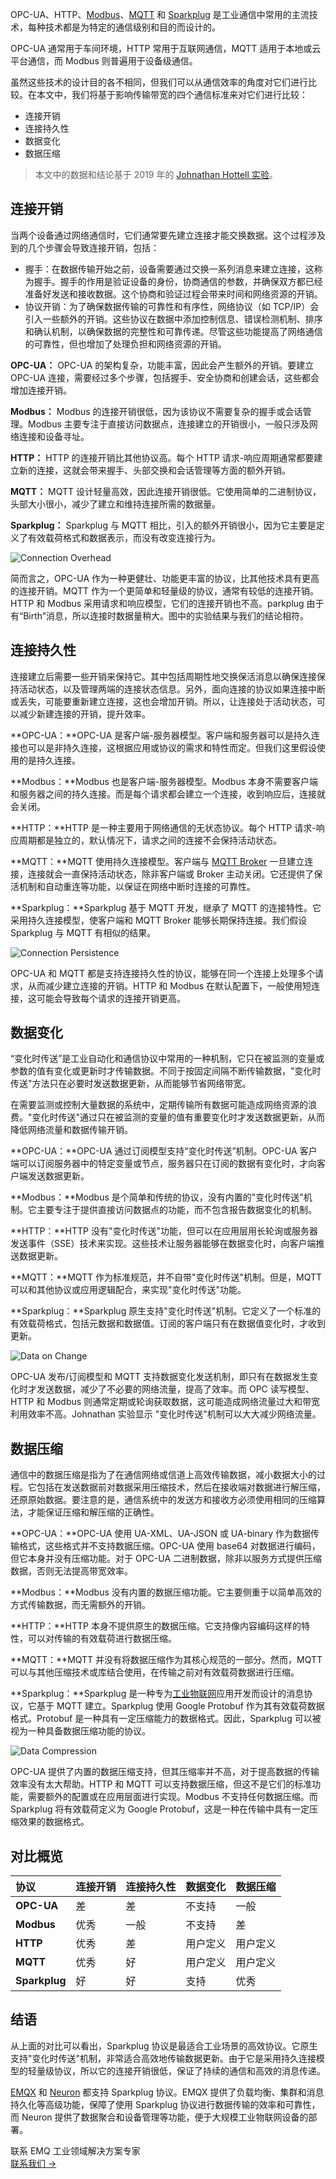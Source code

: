 OPC-UA、HTTP、[Modbus](https://www.emqx.com/zh/blog/modbus-protocol-the-grandfather-of-iot-communication)、[MQTT](https://www.emqx.com/zh/blog/the-easiest-guide-to-getting-started-with-mqtt) 和 [Sparkplug](https://www.emqx.com/en/blog/mqtt-sparkplug-bridging-it-and-ot-in-industry-4-0) 是工业通信中常用的主流技术，每种技术都是为特定的通信级别和目的而设计的。

OPC-UA 通常用于车间环境，HTTP 常用于互联网通信，MQTT 适用于本地或云平台通信，而 Modbus 则普遍用于设备级通信。

虽然这些技术的设计目的各不相同，但我们可以从通信效率的角度对它们进行比较。在本文中，我们将基于影响传输带宽的四个通信标准来对它们进行比较：

- 连接开销
- 连接持久性
- 数据变化
- 数据压缩

> 本文中的数据和结论基于 2019 年的 [Johnathan Hottell 实验](https://cirrus-link.com/efficient-iiot-communications-a-comparison-of-mqtt-opc-ua-http-and-modbus/)。

## 连接开销

当两个设备通过网络通信时，它们通常要先建立连接才能交换数据。这个过程涉及到的几个步骤会导致连接开销，包括：

- 握手：在数据传输开始之前，设备需要通过交换一系列消息来建立连接，这称为握手。握手的作用是验证设备的身份，协商通信的参数，并确保双方都已经准备好发送和接收数据。这个协商和验证过程会带来时间和网络资源的开销。
- 协议开销：为了确保数据传输的可靠性和有序性，网络协议（如 TCP/IP）会引入一些额外的开销。这些协议在数据中添加控制信息、错误检测机制、排序和确认机制，以确保数据的完整性和可靠传递。尽管这些功能提高了网络通信的可靠性，但也增加了处理负担和网络资源的开销。

**OPC-UA：** OPC-UA 的架构复杂，功能丰富，因此会产生额外的开销。要建立 OPC-UA 连接，需要经过多个步骤，包括握手、安全协商和创建会话，这些都会增加连接开销。

**Modbus：** Modbus 的连接开销很低，因为该协议不需要复杂的握手或会话管理。Modbus 主要专注于直接访问数据点，连接建立的开销很小，一般只涉及网络连接和设备寻址。

**HTTP：** HTTP 的连接开销比其他协议高。每个 HTTP 请求-响应周期通常都要建立新的连接，这就会带来握手、头部交换和会话管理等方面的额外开销。

**MQTT：** MQTT 设计轻量高效，因此连接开销很低。它使用简单的二进制协议，头部大小很小，减少了建立和维持连接所需的数据量。

**Sparkplug：** Sparkplug 与 MQTT 相比，引入的额外开销很小，因为它主要是定义了有效载荷格式和数据表示，而没有改变连接行为。

![Connection Overhead](https://assets.emqx.com/images/61836cfb2e768c29126b7b569a7010b4.png)

简而言之，OPC-UA 作为一种更健壮、功能更丰富的协议，比其他技术具有更高的连接开销。MQTT 作为一个更简单和轻量级的协议，通常有较低的连接开销。HTTP 和 Modbus 采用请求和响应模型，它们的连接开销也不高。parkplug 由于有“Birth”消息，所以连接时数据量稍大。图中的实验结果与我们的结论相符。

## 连接持久性

连接建立后需要一些开销来保持它。其中包括周期性地交换保活消息以确保连接保持活动状态，以及管理两端的连接状态信息。另外，面向连接的协议如果连接中断或丢失，可能要重新建立连接，这也会增加开销。所以，让连接处于活动状态，可以减少新建连接的开销，提升效率。

**OPC-UA：**OPC-UA 是客户端-服务器模型。客户端和服务器可以是持久连接也可以是非持久连接，这根据应用或协议的需求和特性而定。但我们这里假设使用的是持久连接。

**Modbus：**Modbus 也是客户端-服务器模型。Modbus 本身不需要客户端和服务器之间的持久连接。而是每个请求都会建立一个连接，收到响应后，连接就会关闭。

**HTTP：**HTTP 是一种主要用于网络通信的无状态协议。每个 HTTP 请求-响应周期都是独立的，默认情况下，请求之间的连接不会保持活动状态。

**MQTT：**MQTT 使用持久连接模型。客户端与 [MQTT Broker](https://www.emqx.com/zh/blog/the-ultimate-guide-to-mqtt-broker-comparison) 一旦建立连接，连接就会一直保持活动状态，除非客户端或 Broker 主动关闭。它还提供了保活机制和自动重连等功能，以保证在网络中断时连接的可靠性。

**Sparkplug：**Sparkplug 基于 MQTT 开发，继承了 MQTT 的连接特性。它采用持久连接模型，使客户端和 MQTT Broker 能够长期保持连接。我们假设 Sparkplug 与 MQTT 有相似的结果。

![Connection Persistence](https://assets.emqx.com/images/b88e36335eacb30f81e7e6f167be2389.png)

OPC-UA 和 MQTT 都是支持连接持久性的协议，能够在同一个连接上处理多个请求，从而减少建立连接的开销。HTTP 和 Modbus 在默认配置下，一般使用短连接，这可能会导致每个请求的连接开销更高。

## 数据变化

“变化时传送”是工业自动化和通信协议中常用的一种机制，它只在被监测的变量或参数的值有变化或更新时才传输数据。不同于按固定间隔不断传输数据，"变化时传送"方法只在必要时发送数据更新，从而能够节省网络带宽。

在需要监测或控制大量数据的系统中，定期传输所有数据可能造成网络资源的浪费。"变化时传送"通过只在被监测的变量的值有重要变化时才发送数据更新，从而降低网络流量和数据传输开销。

**OPC-UA：**OPC-UA 通过订阅模型支持“变化时传送”机制。OPC-UA 客户端可以订阅服务器中的特定变量或节点，服务器只在订阅的数据有变化时，才向客户端发送数据更新。

**Modbus：**Modbus 是个简单和传统的协议，没有内置的"变化时传送"机制。它主要专注于提供直接访问数据点的功能，而不包含报告数据变化的机制。

**HTTP：**HTTP 没有"变化时传送"功能，但可以在应用层用长轮询或服务器发送事件（SSE）技术来实现。这些技术让服务器能够在数据变化时，向客户端推送数据更新。

**MQTT：**MQTT 作为标准规范，并不自带"变化时传送"机制。但是，MQTT 可以和其他协议或应用逻辑配合，来实现"变化时传送"功能。

**Sparkplug：**Sparkplug 原生支持"变化时传送"机制。它定义了一个标准的有效载荷格式，包括元数据和数据值。订阅的客户端只有在数据值变化时，才收到更新。

![Data on Change](https://assets.emqx.com/images/0f8dc966b9714bcb2616caf3218f912b.png)

OPC-UA 发布/订阅模型和 MQTT 支持数据变化发送机制，即只有在数据发生变化时才发送数据，减少了不必要的网络流量，提高了效率。而 OPC 读写模型、HTTP 和 Modbus 则通常定期或轮询获取数据，这可能造成网络流量过大和带宽利用效率不高。Johnathan 实验显示 "变化时传送"机制可以大大减少网络流量。

## 数据压缩

通信中的数据压缩是指为了在通信网络或信道上高效传输数据，减小数据大小的过程。它包括在发送数据前对数据采用压缩技术，然后在接收端对数据进行解压缩，还原原始数据。要注意的是，通信系统中的发送方和接收方必须使用相同的压缩算法，才能保证压缩和解压缩的正确性。

**OPC-UA：**OPC-UA 使用 UA-XML、UA-JSON 或 UA-binary 作为数据传输格式，这些格式并不支持数据压缩。OPC-UA 使用 base64 对数据进行编码，但它本身并没有压缩功能。对于 OPC-UA 二进制数据，除非以服务方式提供压缩数据，否则无法提高带宽效率。

**Modbus：**Modbus 没有内置的数据压缩功能。它主要侧重于以简单高效的方式传输数据，而无需额外的开销。

**HTTP：**HTTP 本身不提供原生的数据压缩。它支持像内容编码这样的特性，可以对传输的有效载荷进行数据压缩。

**MQTT：**MQTT 并没有将数据压缩作为其核心规范的一部分。然而，MQTT 可以与其他压缩技术或库结合使用，在传输之前对有效载荷数据进行压缩。

**Sparkplug：**Sparkplug 是一种专为[工业物联网](https://www.emqx.com/zh/blog/iiot-explained-examples-technologies-benefits-and-challenges)应用开发而设计的消息协议，它基于 MQTT 建立。Sparkplug 使用 Google Protobuf 作为其有效载荷数据格式。Protobuf 是一种具有一定压缩能力的数据格式。因此，Sparkplug 可以被视为一种具备数据压缩功能的协议。

![Data Compression](https://assets.emqx.com/images/c56858826e93a396cd76204f2c5fea42.png)

OPC-UA 提供了内置的数据压缩支持，但其压缩率并不高，对于提高数据的传输效率没有太大帮助。HTTP 和 MQTT 可以支持数据压缩，但这不是它们的标准功能，需要额外的配置或在应用层面进行实现。Modbus 不支持任何数据压缩。而 Sparkplug 将有效载荷定义为 Google Protobuf，这是一种在传输中具有一定压缩效果的数据格式。

## 对比概览

| **协议**      | 连接开销 | 连接持久性 | 数据变化 | 数据压缩 |
| :------------ | :------- | :--------- | :------- | :------- |
| **OPC-UA**    | 差       | 差         | 不支持   | 一般     |
| **Modbus**    | 优秀     | 一般       | 不支持   | 差       |
| **HTTP**      | 优秀     | 差         | 用户定义 | 用户定义 |
| **MQTT**      | 优秀     | 好         | 用户定义 | 用户定义 |
| **Sparkplug** | 好       | 好         | 支持     | 优秀     |

## 结语

从上面的对比可以看出，Sparkplug 协议是最适合工业场景的高效协议。它原生支持"变化时传送"机制，非常适合高效地传输数据更新。由于它是采用持久连接模型的轻量级协议，所以它的连接开销很低，保证了持续的通信和高效的消息传递。

[EMQX](https://www.emqx.com/zh/products/emqx) 和 [Neuron](https://neugates.io/zh) 都支持 Sparkplug 协议。EMQX 提供了负载均衡、集群和消息持久化等高级功能，保障了使用 Sparkplug 协议进行数据传输的效率和可靠性，而 Neuron 提供了数据聚合和设备管理等功能，便于大规模工业物联网设备的部署。



<section class="promotion">
    <div>
        联系 EMQ 工业领域解决方案专家
    </div>
    <a href="https://www.emqx.com/zh/contact?product=solutions" class="button is-gradient px-5">联系我们 →</a>
</section>
